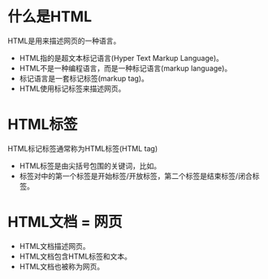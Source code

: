 # 什么是HTML
HTML是用来描述网页的一种语言。
- HTML指的是超文本标记语言(Hyper Text Markup Language)。
- HTML不是一种编程语言，而是一种标记语言(markup language)。
- 标记语言是一套标记标签(markup tag)。
- HTML使用标记标签来描述网页。

# HTML标签  
HTML标记标签通常称为HTML标签(HTML tag)
- HTML标签是由尖括号包围的关键词，比如<html>。
- 标签对中的第一个标签是开始标签/开放标签，第二个标签是结束标签/闭合标签。

# HTML文档 = 网页
- HTML文档描述网页。
- HTML文档包含HTML标签和文本。
- HTML文档也被称为网页。